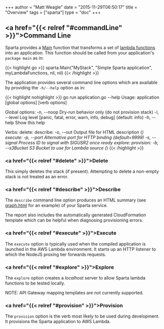 +++
author = "Matt Weagle"
date = "2015-11-29T06:50:17"
title = "Overview"
tags = ["sparta"]
type = "doc"
+++

## <a href="{{< relref "#commandLine" >}}">Command Line</a>

Sparta provides a [Main](https://godoc.org/github.com/mweagle/Sparta#Main) function that transforms a set of [lambda functions](https://godoc.org/github.com/mweagle/Sparta#LambdaAWSInfo) into an application.  This function should be called from your application's `package main` as in:


{{< highlight go >}}
sparta.Main("MyStack",
  "Simple Sparta application",
  myLambdaFunctions,
  nil,
  nil)
{{< /highlight >}}


The application provides several command line options which are available by providing the `-h/--help` option as in:

{{< highlight nohighlight >}}
go run application.go --help
Usage: application [global options] <verb> [verb options]

Global options:
        -n, --noop     Dry-run behavior only (do not provision stack)
        -l, --level    Log level [panic, fatal, error, warn, info, debug] (default: info)
        -h, --help     Show this help

Verbs:
    delete:
    describe:
        -o, --out      Output file for HTML description (*)
    execute:
        -p, --port     Alternative port for HTTP binding (default=9999)
        -s, --signal   Process ID to signal with SIGUSR2 once ready
    explore:
    provision:
        -b, --s3Bucket S3 Bucket to use for Lambda source (*)
{{< /highlight >}}


### <a href="{{< relref "#delete" >}}">Delete</a>

This simply deletes the stack (if present). Attempting to delete a non-empty stack is not treated as an error.

### <a href="{{< relref "#describe" >}}">Describe</a>

The `describe` command line option produces an HTML summary (see [graph.html](/images/overview/graph.html) for an example) of your Sparta service.  

The report also includes the automatically generated CloudFormation template which can be helpful when diagnosing provisioning errors.

### <a href="{{< relref "#execute" >}}">Execute</a>

The `execute` option is typically used when the compiled application is launched in the AWS Lambda environment.  It starts up an HTTP listener to which the NodeJS proxing tier forwards requests.

### <a href="{{< relref "#explore" >}}">Explore</a>

The `explore` option creates a _localhost_ server to allow Sparta lambda functions to be tested locally.  

NOTE: API Gateway mapping templates are not currently supported.

### <a href="{{< relref "#provision" >}}">Provision</a>

The `provision` option is the verb most likely to be used during development.  It provisions the Sparta application to AWS Lambda.
